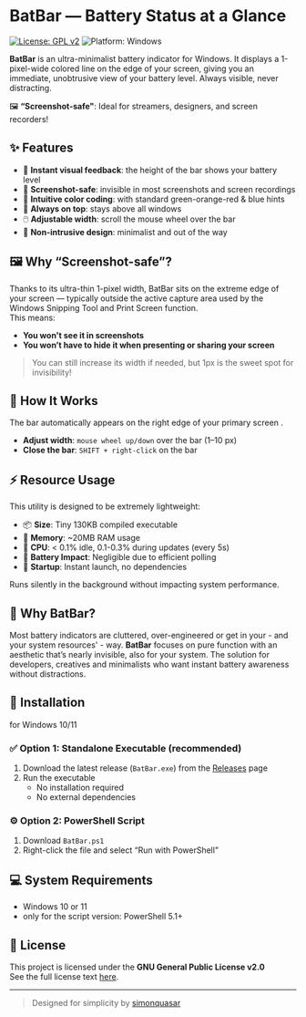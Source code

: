 # BatBar — Battery Status at a Glance

[![License: GPL v2](https://img.shields.io/badge/license-GPL--2.0-blue.svg)](https://www.gnu.org/licenses/old-licenses/gpl-2.0.html)
![Platform: Windows](https://img.shields.io/badge/platform-Windows-blue)

**BatBar** is an ultra-minimalist battery indicator for Windows. 
It displays a 1-pixel-wide colored line on the edge of your screen, giving you an immediate, unobtrusive view of your battery level. 
Always visible, never distracting.

🖼️ **“Screenshot-safe"**: Ideal for streamers, designers, and screen recorders!


## ✨ Features

- 🔋 **Instant visual feedback**: the height of the bar shows your battery level
- 📸 **Screenshot-safe**: invisible in most screenshots and screen recordings
- 🚦 **Intuitive color coding**: with standard green-orange-red & blue hints
- 📌 **Always on top**: stays above all windows
- 🖱️ **Adjustable width**: scroll the mouse wheel over the bar
- 🫥 **Non-intrusive design**: minimalist and out of the way

## 🖼️ Why “Screenshot-safe”?

Thanks to its ultra-thin 1-pixel width, BatBar sits on the extreme edge of your screen — typically outside the active capture area used by the Windows Snipping Tool and Print Screen function.  
This means:
- **You won't see it in screenshots**
- **You won’t have to hide it when presenting or sharing your screen**

> You can still increase its width if needed, but 1px is the sweet spot for invisibility!

## 🚀 How It Works

The bar automatically appears on the right edge of your primary screen .

- **Adjust width**: `mouse wheel up/down` over the bar (1–10 px)
- **Close the bar**: `SHIFT + right-click` on the bar

## ⚡ Resource Usage

This utility is designed to be extremely lightweight:

- 📦 **Size**: Tiny 130KB compiled executable
- 💾 **Memory**: ~20MB RAM usage
- 🔄 **CPU**: < 0.1% idle, 0.1-0.3% during updates (every 5s)
- 🔋 **Battery Impact**: Negligible due to efficient polling
- 🚀 **Startup**: Instant launch, no dependencies

Runs silently in the background without impacting system performance.

## 🧠 Why BatBar?

Most battery indicators are cluttered, over-engineered or get in your - and your system resources' - way. 
**BatBar** focuses on pure function with an aesthetic that’s nearly invisible, also for your system. The solution for developers, creatives and minimalists who want instant battery awareness without distractions.


## 🔧 Installation

for Windows 10/11

### ✅ Option 1: Standalone Executable (recommended)
1. Download the latest release (`BatBar.exe`) from the [Releases](https://github.com/simonquasar/batbar/releases) page
2. Run the executable
   - No installation required
   - No external dependencies

### ⚙️ Option 2: PowerShell Script
1. Download `BatBar.ps1`
2. Right-click the file and select “Run with PowerShell”


## 💻 System Requirements

- Windows 10 or 11
- only for the script version: PowerShell 5.1+ 


## 📜 License

This project is licensed under the **GNU General Public License v2.0**  
See the full license text [here](https://www.gnu.org/licenses/old-licenses/gpl-2.0.html).

---

> Designed for simplicity by [simonquasar](https://www.simonquasar.net)
